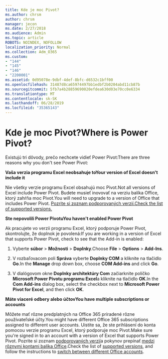 ```yaml
---
title: Kde je moc Pivot?
ms.author: chrsm
author: chrsm
manager: jecon
ms.date: 2/27/2018
ms.audience: Admin
ms.topic: article
ROBOTS: NOINDEX, NOFOLLOW
localization_priority: Normal
ms.collection: Adm_O365
ms.custom:
- "144"
- "145"
- "146"
- "2200001"
ms.assetid: 0d95078e-9dbf-4def-8bfc-d6532c1bff00
ms.openlocfilehash: 31487d8ca65974497bb1edbf2b0204abd11cb87b
ms.sourcegitcommit: 5fb7a4b28859690020efdea630d03e70cc0e6334
ms.translationtype: MT
ms.contentlocale: sk-SK
ms.lasthandoff: 06/28/2019
ms.locfileid: "35365143"
---
```

# <a name="where-is-power-pivot"></a><span data-ttu-id="cd48c-102">Kde je moc Pivot?</span><span class="sxs-lookup"><span data-stu-id="cd48c-102">Where is Power Pivot?</span></span>

<span data-ttu-id="cd48c-103">Existujú tri dôvody, prečo nechcete vidieť Power Pivot:</span><span class="sxs-lookup"><span data-stu-id="cd48c-103">There are three reasons why you don't see Power Pivot:</span></span>
  
<span data-ttu-id="cd48c-104">**Vaša verzia programu Excel neobsahuje to**</span><span class="sxs-lookup"><span data-stu-id="cd48c-104">**Your version of Excel doesn't include it**</span></span>
  
<span data-ttu-id="cd48c-105">Nie všetky verzie programu Excel obsahujú moc Pivot.</span><span class="sxs-lookup"><span data-stu-id="cd48c-105">Not all versions of Excel include Power Pivot.</span></span> <span data-ttu-id="cd48c-106">Budete musieť inovovať na verziu balíka Office, ktorý zahŕňa moc Pivot.</span><span class="sxs-lookup"><span data-stu-id="cd48c-106">You will need to upgrade to a version of Office that includes Power Pivot.</span></span> [<span data-ttu-id="cd48c-107">Pozrite si zoznam podporovaných verzií.</span><span class="sxs-lookup"><span data-stu-id="cd48c-107">Check the list of supported versions.</span></span>](https://support.office.com/article/aa64e217-4b6e-410b-8337-20b87e1c2a4b.aspx)
  
<span data-ttu-id="cd48c-108">**Ste nepovolili Power Pivotu**</span><span class="sxs-lookup"><span data-stu-id="cd48c-108">**You haven't enabled Power Pivot**</span></span>
  
<span data-ttu-id="cd48c-109">Ak pracujete vo verzii programu Excel, ktorý podporuje Power Pivot, skontrolujte, že doplnok je povolená:</span><span class="sxs-lookup"><span data-stu-id="cd48c-109">If you are working in a version of Excel that supports Power Pivot, check to see that the Add-in is enabled:</span></span>
  
1. <span data-ttu-id="cd48c-110">Vyberte **súbor** \> **Možnosti** \> **Doplnky**.</span><span class="sxs-lookup"><span data-stu-id="cd48c-110">Choose **File** \> **Options** \> **Add-Ins**.</span></span>

2. <span data-ttu-id="cd48c-111">V rozbaľovacom poli **Správa** vyberte **Doplnky COM** a kliknite na tlačidlo **Go**.</span><span class="sxs-lookup"><span data-stu-id="cd48c-111">In the **Manage** drop down box, choose **COM Add-ins** and click **Go**.</span></span>

3. <span data-ttu-id="cd48c-112">V dialógovom okne **Doplnky architektúry Com** začiarknite políčko **Microsoft Power Pivotu programu Excel**a kliknite na tlačidlo **OK**.</span><span class="sxs-lookup"><span data-stu-id="cd48c-112">In the **Com Add-ins** dialog box, select the checkbox next to **Microsoft Power Pivot for Excel**, and then click **OK**.</span></span>

<span data-ttu-id="cd48c-113">**Máte viaceré odbery alebo účtov**</span><span class="sxs-lookup"><span data-stu-id="cd48c-113">**You have multiple subscriptions or accounts**</span></span>
  
<span data-ttu-id="cd48c-114">Môžete mať rôzne predplatných na Office 365 priradené rôzne používateľské účty.</span><span class="sxs-lookup"><span data-stu-id="cd48c-114">You might have different Office 365 subscriptions assigned to different user accounts.</span></span> <span data-ttu-id="cd48c-115">Uistite sa, že ste prihlásení do konta pomocou verzie programu Excel, ktorý podporuje moc Pivot.</span><span class="sxs-lookup"><span data-stu-id="cd48c-115">Make sure you're signed in to an account with a version of Excel that supports Power Pivot.</span></span> <span data-ttu-id="cd48c-116">Pozrite si zoznam [podporovaných verzií](https://support.office.com/article/aa64e217-4b6e-410b-8337-20b87e1c2a4b.aspx)a pokynov prepínať [medzi rôznymi kontami balíka Office](https://support.office.com/article/b9582171-fd1f-4284-9846-bdd72bb28426.aspx#BKMK_WebSwitchAccounts).</span><span class="sxs-lookup"><span data-stu-id="cd48c-116">Check the list of [supported versions](https://support.office.com/article/aa64e217-4b6e-410b-8337-20b87e1c2a4b.aspx), and follow the instructions to [switch between different Office accounts](https://support.office.com/article/b9582171-fd1f-4284-9846-bdd72bb28426.aspx#BKMK_WebSwitchAccounts).</span></span>
